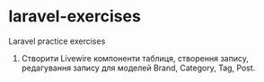 # laravel-exercises
Laravel practice exercises

1. Створити Livewire компоненти таблиця, створення запису, редагування запису для моделей Brand, Category, Tag, Post.

